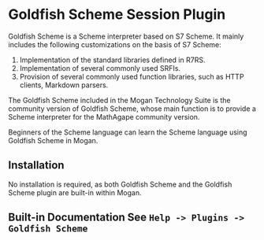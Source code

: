# Goldfish Scheme Session Plugin

Goldfish Scheme is a Scheme interpreter based on S7 Scheme. It mainly includes the following customizations on the basis of S7 Scheme:
1. Implementation of the standard libraries defined in R7RS.
2. Implementation of several commonly used SRFIs.
3. Provision of several commonly used function libraries, such as HTTP clients, Markdown parsers.

The Goldfish Scheme included in the Mogan Technology Suite is the community version of Goldfish Scheme, whose main function is to provide a Scheme interpreter for the MathAgape community version.

Beginners of the Scheme language can learn the Scheme language using Goldfish Scheme in Mogan.

## Installation
No installation is required, as both Goldfish Scheme and the Goldfish Scheme plugin are built-in within Mogan.

## Built-in Documentation See `Help -> Plugins -> Goldfish Scheme`
